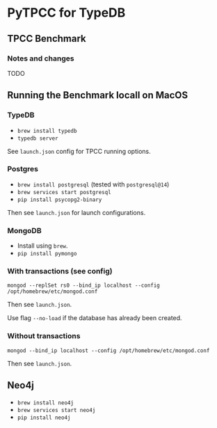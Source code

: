 # PyTPCC for TypeDB

## TPCC Benchmark

### Notes and changes

TODO


## Running the Benchmark locall on MacOS

### TypeDB

* `brew install typedb`
* `typedb server`

See `launch.json` config for TPCC running options.

### Postgres

* `brew install postgresql` (tested with `postgresql@14`)
* `brew services start postgresql`
* `pip install psycopg2-binary` 

Then see `launch.json` for launch configurations.

### MongoDB

* Install using `brew`. 
* `pip install pymongo`

### With transactions (see config)

```
mongod --replSet rs0 --bind_ip localhost --config /opt/homebrew/etc/mongod.conf
```

Then see `launch.json`.

Use flag `--no-load` if the database has already been created.

### Without transactions 

```
mongod --bind_ip localhost --config /opt/homebrew/etc/mongod.conf
```

Then see `launch.json`.

## Neo4j

* `brew install neo4j`
* `brew services start neo4j`
* `pip install neo4j`

